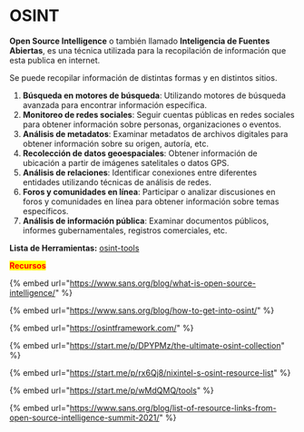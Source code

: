 # OSINT

**Open Source Intelligence** o también llamado **Inteligencia de Fuentes Abiertas**, es una técnica utilizada para la recopilación de información que esta publica en internet.

Se puede recopilar información de distintas formas y en distintos sitios.

1. **Búsqueda en motores de búsqueda**: Utilizando motores de búsqueda avanzada para encontrar información específica.
2. **Monitoreo de redes sociales**: Seguir cuentas públicas en redes sociales para obtener información sobre personas, organizaciones o eventos.
3. **Análisis de metadatos**: Examinar metadatos de archivos digitales para obtener información sobre su origen, autoría, etc.
4. **Recolección de datos geoespaciales**: Obtener información de ubicación a partir de imágenes satelitales o datos GPS.
5. **Análisis de relaciones**: Identificar conexiones entre diferentes entidades utilizando técnicas de análisis de redes.
6. **Foros y comunidades en línea**: Participar o analizar discusiones en foros y comunidades en línea para obtener información sobre temas específicos.
7. **Análisis de información pública**: Examinar documentos públicos, informes gubernamentales, registros comerciales, etc.

**Lista de Herramientas:** [osint-tools](../reconocimiento-pasivo/osint-tools/ "mention")

<mark style="color:red;">**Recursos**</mark>

{% embed url="https://www.sans.org/blog/what-is-open-source-intelligence/" %}

{% embed url="https://www.sans.org/blog/how-to-get-into-osint/" %}

{% embed url="https://osintframework.com/" %}

{% embed url="https://start.me/p/DPYPMz/the-ultimate-osint-collection" %}

{% embed url="https://start.me/p/rx6Qj8/nixintel-s-osint-resource-list" %}

{% embed url="https://start.me/p/wMdQMQ/tools" %}

{% embed url="https://www.sans.org/blog/list-of-resource-links-from-open-source-intelligence-summit-2021/" %}
